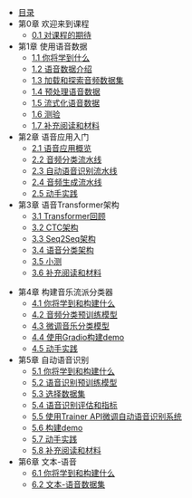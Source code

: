 - [目录](README.md)
- 第0章 欢迎来到课程
    - [0.1 对课程的期待](chapter0/what_to_expect_from_the_course.md)
- 第1章 使用语音数据
    - [1.1 你将学到什么](chapter1/what_you'll_learn.md)
    - [1.2 语音数据介绍](chapter1/introduction_to_audio_data.md)
    - [1.3 加载和探索音频数据集](chapter1/load_and_explore_an_audio_dataset.md)
    - [1.4 预处理语音数据](chapter1/preprocessing_audio_data.md)
    - [1.5 流式化语音数据](chapter1/streaming_audio_data.md)
    - [1.6 测验](chapter1/quiz.md)
    - [1.7 补充阅读和材料](chapter1/supplemental_reading_and_resources.md)
- 第2章 语音应用入门
    - [2.1 语音应用概览](chapter2/tour_of_audio_applications.md)
    - [2.2 音频分类流水线](chapter2/audio_classification_with_a_pipeline.md)
    - [2.3 自动语音识别流水线](chapter2/automatic_speech_recognition_with_a_pipeline.md)
    - [2.4 音频生成流水线](chapter2/audio_generation_with_a_pipeline.md)
    - [2.5 动手实践](chapter2/hands_on_exercise.md)
- 第3章 语音Transformer架构
    - [3.1 Transformer回顾](chapter3/refresher_on_transformer_models.md)
    - [3.2 CTC架构](chapter3/CTC_architectures.md)
    - [3.3 Seq2Seq架构](chapter3/Seq2Seq_architectures.md)
    - [3.4 语音分类架构](chapter3/audio_classification_architectures.md)
    - [3.5 小测](chapter3/quiz.md)
    - [3.6 补充阅读和材料](chapter3/supplemental_reading_and_resources.md)

+ 第4章 构建音乐流派分类器
  + [4.1 你将学到和构建什么](chapter4/what_you'll_learn_and_what_you'll_build.md)
  + [4.2 音频分类预训练模型](chapter4/pre-trained_models_for_audio_classification.md)
  + [4.3 微调音乐分类模型](chapter4/fine-tuning_a_model_for_music_classification.md)
  + [4.4 使用Gradio构建demo](chapter4/build_a_demo_with_gradio.md)
  + [4.5 动手实践](chapter4/hands_on_exercise.md)
+ 第5章 自动语音识别
  + [5.1 你将学到和构建什么](chapter5/what_you'll_learn_and_what_you'll_build.md)
  + [5.2 语音识别预训练模型](chapter5/pre-trained_models_for_speech_recognition.md)
  + [5.3 选择数据集](chapter5/choosing_a_dataset.md)
  + [5.4 语音识别评估和指标](chapter5/evaluation_and_metrics_for_speech_recognition.md)
  + [5.5 使用Trainer API微调自动语音识别系统](chapter5/how_to_fine-tune_an_asr_system_with_the_trainer_api.md)
  + [5.6 构建demo](chapter5/building_a_demo.md)
  + [5.7 动手实践](chapter5/hands-on-exercise.md)
  + [5.8 补充阅读和材料](chapter5/supplemental_reading_and_resources.md)
+ 第6章 文本-语音
  + [6.1 你将学到和构建什么](chapter6/what_you'll_learn_and_what_you'll_build.md)
  + [6.2 文本-语音数据集](chapter6/text_to_speech_datasets.md)
